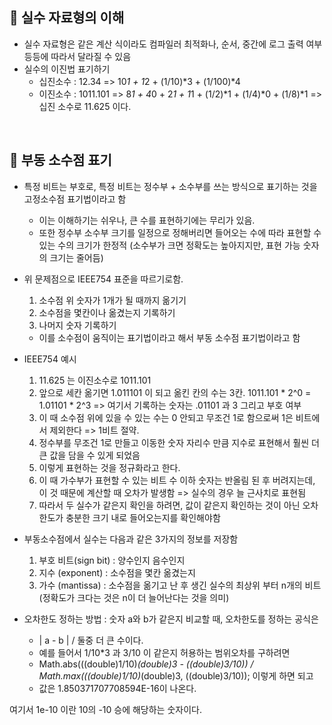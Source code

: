 

📌 실수 자료형의 이해
-
* 실수 자료형은 같은 계산 식이라도 컴파일러 최적화나, 순서, 중간에 로그 출력 여부 등등에 따라서 달라질 수 있음
* 실수의 이진법 표기하기
    - 십진소수 : 12.34 => 10*1 + 1*2 + (1/10)*3 + (1/100)*4
    - 이진소수 : 1011.101 => 8*1 + 4*0 + 2*1 + 1*1 + (1/2)*1 + (1/4)*0 + (1/8)*1 => 십진 소수로 11.625 이다.


<br/>

📌 부동 소수점 표기
-
* 특정 비트는 부호로, 특정 비트는 정수부 + 소수부를 쓰는 방식으로 표기하는 것을 고정소수점 표기법이라고 함
    - 이는 이해하기는 쉬우나, 큰 수를 표현하기에는 무리가 있음.
    - 또한 정수부 소수부 크기를 일정으로 정해버리면 들어오는 수에 따라 표현할 수 있는 수의 크기가 한정적 (소수부가 크면 정확도는 높아지지만, 표현 가능 숫자의 크기는 줄어듬)
    
* 위 문제점으로 IEEE754 표준을 따르기로함. 
    1. 소수점 위 숫자가 1개가 될 때까지 옮기기
    2. 소수점을 몇칸이나 옮겼는지 기록하기
    3. 나머지 숫자 기록하기
    * 이를 소수점이 움직이는 표기법이라고 해서 부동 소수점 표기법이라고 함
    
* IEEE754 예시
    1. 11.625 는 이진소수로 1011.101
    2. 앞으로 세칸 옮기면 1.011101 이 되고 옮킨 칸의 수는 3칸. 1011.101 * 2^0 = 1.01101 * 2^3 => 여기서 기록하는 숫자는 .01101 과 3 그리고 부호 여부
    3. 이 때 소수점 위에 있을 수 있는 수는 0 안되고 무조건 1로 함으로써 1은 비트에서 제외한다 => 1비트 절약. 
    4. 정수부를 무조건 1로 만들고 이동한 숫자 자리수 만큼 지수로 표현해서 훨씬 더 큰 값을 담을 수 있게 되었음
    5. 이렇게 표현하는 것을 정규화라고 한다.
    6. 이 때 가수부가 표현할 수 있는 비트 수 이하 숫자는 반올림 된 후 버려지는데, 이 것 때문에 계산할 때 오차가 발생함 => 실수의 경우 늘 근사치로 표현됨
    7. 따라서 두 실수가 같은지 확인을 하려면, 값이 같은지 확인하는 것이 아닌 오차 한도가 충분한 크기 내로 들어오는지를 확인해야함 
    
* 부동소수점에서 실수는 다음과 같은 3가지의 정보를 저장함 
    1. 부호 비트(sign bit) : 양수인지 음수인지
    2. 지수 (exponent) : 소수점을 몇칸 옮겼는지
    3. 가수 (mantissa) : 소수점을 옮기고 난 후 생긴 실수의 최상위 부터 n개의 비트 (정확도가 크다는 것은 n이 더 늘어난다는 것을 의미)

* 오차한도 정하는 방법 : 숫자 a와 b가 같은지 비교할 때, 오차한도를 정하는 공식은 
    - | a - b | / 둘중 더 큰 수이다. 
    - 예를 들어서 1/10*3 과 3/10 이 같은지 허용하는 범위오차를 구하려면
    - Math.abs(((double)1/10)*(double)3 - ((double)3/10)) / Math.max(((double)1/10)*(double)3, ((double)3/10)); 이렇게 하면 되고 
    - 값은 1.850371707708594E-16이 나온다.
    

여기서 1e-10 이란 10의 -10 승에 해당하는 숫자이다.




